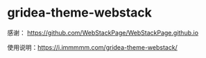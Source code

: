 # gridea-theme-webstack

感谢： https://github.com/WebStackPage/WebStackPage.github.io

使用说明：https://i.immmmm.com/gridea-theme-webstack/
